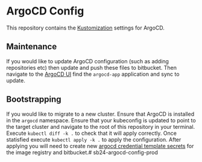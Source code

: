 # ArgoCD Config

This repository contains the [Kustomization](https://kustomize.io) settings for ArgoCD.

## Maintenance

If you would like to update ArgoCD configuration (such as adding repositories etc) then update and push these files to bitbucket. Then navigate to the [ArgoCD UI](https://sb24-cicd-server-argocd.apps.cluster-dev-01.ao.sbicdirectory.com/) find the `argocd-app` application and sync to update.

## Bootstrapping

If you would like to migrate to a new cluster. Ensure that ArgoCD is installed in the `argocd` namespace. Ensure that your kubeconfig is updated to point to the target cluster and navigate to the root of this repository in your terminal. Execute
`kubectl diff -k .` to check that it will apply correctly. Once statisfied execute `kubectl apply -k .` to apply the configuration.
After applying you will need to create new [argocd credential template secrets](https://argo-cd.readthedocs.io/en/stable/operator-manual/declarative-setup/#repository-credentials) for the image registry and bitbucket.# sb24-argocd-config-prod

